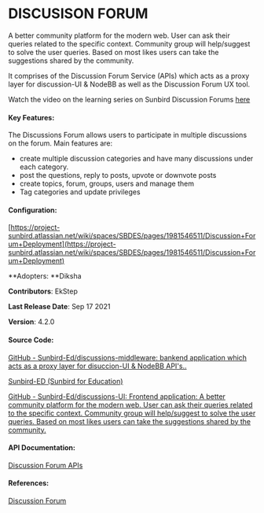 # DISCUSISON FORUM

A better community platform for the modern web. User can ask their queries related to the specific context. Community group will help/suggest to solve the user queries. Based on most likes users can take the suggestions shared by the community.

It comprises of the Discussion Forum Service (APIs) which acts as a proxy layer for discussion-UI & NodeBB as well as the Discussion Forum UX tool.

Watch the video on the learning series on Sunbird Discussion Forums [here](https://www.youtube.com/watch?v=OGj4qz4OBUY)

#### Key Features:

The Discussions Forum allows users to participate in multiple discussions on the forum. Main features are:

* create multiple discussion categories and have many discussions under each category.
* post the questions, reply to posts, upvote or downvote posts
* create topics, forum, groups, users and manage them
* Tag categories and update privileges

#### Configuration:

[https://project-sunbird.atlassian.net/wiki/spaces/SBDES/pages/1981546511/Discussion+Forum+Deployment](https://project-sunbird.atlassian.net/wiki/spaces/SBDES/pages/1981546511/Discussion+Forum+Deployment)

**Adopters: **Diksha

**Contributors**: EkStep

**Last Release Date**: Sep 17 2021

**Version**: 4.2.0

#### Source Code:

[GitHub - Sunbird-Ed/discussions-middleware: bankend application which acts as a proxy layer for disuccion-UI & NodeBB API's..](https://github.com/Sunbird-Ed/discussions-middleware)

[Sunbird-ED (Sunbird for Education)](https://github.com/orgs/Sunbird-Ed/repositories?q=nodebb-plugin\&type=\&language=\&sort=)

[GitHub - Sunbird-Ed/discussions-UI: Frontend application: A better community platform for the modern web. User can ask their queries related to the specific context. Community group will help/suggest to solve the user queries. Based on most likes users can take the suggestions shared by the community.](https://github.com/Sunbird-Ed/discussions-UI)

#### API Documentation:

[Discussion Forum APIs](http://docs.sunbird.org/latest/apis/discussionForum/)

#### References:

[Discussion Forum](https://project-sunbird.atlassian.net/wiki/spaces/SBDES/pages/1813577729)

&#x20;
